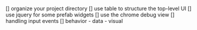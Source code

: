 [] organize your project directory
[] use table to structure the top-level UI
[] use jquery for some prefab widgets
[] use the chrome debug view
[] handling input events
[] behavior - data - visual